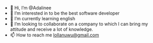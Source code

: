 - 👋 Hi, I’m @Adalinee
- 👀 I’m interested in to be the best software developer
- 🌱 I’m currently learning english
- 💞️ I’m looking to collaborate on a company to which I can bring my attitude and receive a lot of knowledge.
- 📫 How to reach me lollanuwu@gmail.com


<!---
Adalinee/Adalinee is a ✨ special ✨ repository because its `README.md` (this file) appears on your GitHub profile.
You can click the Preview link to take a look at your changes.
--->
